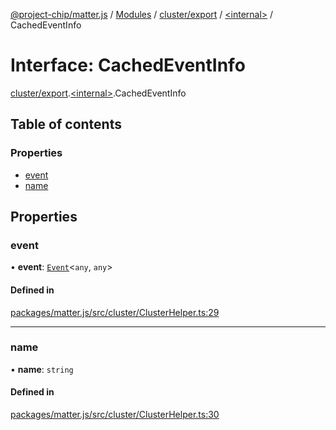 [@project-chip/matter.js](../README.md) / [Modules](../modules.md) / [cluster/export](../modules/cluster_export.md) / [\<internal\>](../modules/cluster_export._internal_.md) / CachedEventInfo

# Interface: CachedEventInfo

[cluster/export](../modules/cluster_export.md).[\<internal\>](../modules/cluster_export._internal_.md).CachedEventInfo

## Table of contents

### Properties

- [event](cluster_export._internal_.CachedEventInfo.md#event)
- [name](cluster_export._internal_.CachedEventInfo.md#name)

## Properties

### event

• **event**: [`Event`](cluster_export.Event.md)\<`any`, `any`\>

#### Defined in

[packages/matter.js/src/cluster/ClusterHelper.ts:29](https://github.com/project-chip/matter.js/blob/2d9f2165d2672864fda3496a6d0d5f93597f82c6/packages/matter.js/src/cluster/ClusterHelper.ts#L29)

___

### name

• **name**: `string`

#### Defined in

[packages/matter.js/src/cluster/ClusterHelper.ts:30](https://github.com/project-chip/matter.js/blob/2d9f2165d2672864fda3496a6d0d5f93597f82c6/packages/matter.js/src/cluster/ClusterHelper.ts#L30)
